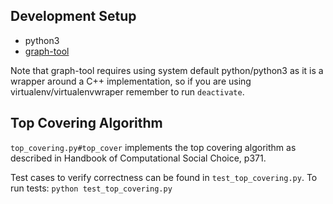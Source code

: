 ## Development Setup

- python3
- [graph-tool](https://git.skewed.de/count0/graph-tool/wikis/installation-instructions)

Note that graph-tool requires using system default python/python3 as it is a wrapper around a C++ implementation, so if you are using virtualenv/virtualenvwraper remember to run `deactivate`.

## Top Covering Algorithm

`top_covering.py#top_cover` implements the top covering algorithm as described in Handbook of Computational Social Choice, p371.

Test cases to verify correctness can be found in `test_top_covering.py`. To run tests: `python test_top_covering.py`
